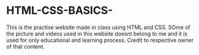 # HTML-CSS-BASICS-
This is the practise website made in class using HTML and CSS. SOme of the picture and videos used in this website doesnt belong to me and it is used for only educational and learning process. Credit to respective owner of that content.
